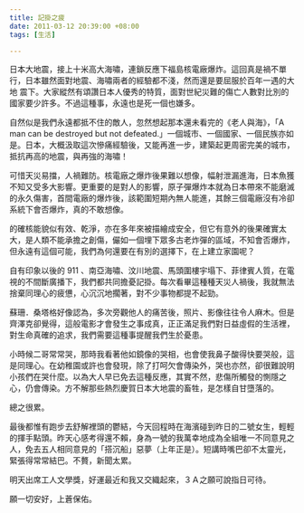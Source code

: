 ```yaml
---
title: 記掛之疲
date: 2011-03-12 20:39:00 +08:00
tags: [生活]

---
```


日本大地震，接上十米高大海嘯，連鎖反應下福島核電廠爆炸。這回真是禍不單行，日本雖然面對地震、海嘯兩者的經驗都不淺，然而還是要屈服於百年一遇的大地 震下。大家縱然有頌讚日本人優秀的特質，面對世紀災難的傷亡人數對比別的國家要少許多。不過這種事，永遠也是死一個也嫌多。  
  
自然似是我們永遠都抵不住的敵人，忽然想起那本還未看完的《老人與海》，「A man can be destroyed but not defeated.」一個城市、一個國家、一個民族亦如是。日本，大概汲取這次慘痛經驗後，又能再進一步，建築起更周密完美的城市，抵抗再高的地震，與再強的海嘯！  
  
可惜天災易擋，人禍難防。核電廠之爆炸後果難以想像，幅射泄漏進海，日本魚獲不知又受多大影響。更重要的是對人的影響，原子彈爆炸本就為日本帶來不能磨滅的永久傷害，首間電廠的爆炸後，該範圍短期內無人能進，其餘三個電廠沒有冷卻系統下會否爆炸，真的不敢想像。  
  
的確核能貌似有效、乾淨，亦在多年來被描繪成安全，但它有意外的後果確實太大，是人類不能承擔之創傷，儼如一個埋下眾多古老炸彈的區域，不知會否爆炸，但永遠有這個可能，我們為何還要在有別的選擇下，在上建立家園呢？  
  
自有印象以後的 911 、南亞海嘯、汶川地震、馬頭圍樓宇塌下、菲律賓人質，在電視的不間斷廣播下，我們都共同擔憂記掛。每次看畢這種種天災人禍後，我就無法捨棄同理心的疲憊，心沉沉地擱著，對不少事物都提不起勁。  
  
蘇珊．桑塔格好像認為，多次旁觀他人的痛苦後，照片、影像往往令人麻木。但是齊澤克卻覺得，這般電影才會發生之事成真，正正滿足我們對日益虛假的生活裡，對生命真確的追求，我們需要這種事提醒我們生於憂患。  
  
小時候二哥常常哭，那時我看著他如鏡像的哭相，也會使我鼻子酸得快要哭般，這是同理心。在幼稚園或許也會發現，除了打呵欠會傳染外，哭也亦然，卻很難說明 小孩們在哭什麼。以為大人早已免去這種反應，其實不然，悲傷所觸發的惻隱之心，仍會傳染。方不解那些熱烈慶賀日本大地震的畜牲，是怎樣自甘墮落的。  
  
總之很累。  
  
最後都惟有跑步去舒解裡頭的鬱結，今天回程時在海濱碰到昨日的二號女生，輕輕的揮手點頭。昨天心感考得還不賴，身為一號的我萬幸地成為全組唯一不同意見之人，免去五人相同意見的「搭沉船」惡夢（上年正是）。短講時嘴巴卻不太靈光，緊張得常常結巴。不贅，新聞太累。  
  
明天出席工人文學獎，好運最近和我又交織起來，３Ａ之願可說指日可待。  
  
願一切安好，上蒼保佑。
